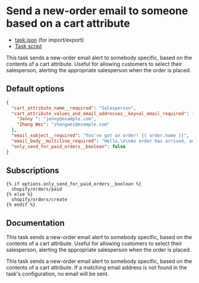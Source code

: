 # Send a new-order email to someone based on a cart attribute

* [task.json](../../tasks/send-a-new-order-email-to-someone-based-on-a-cart-attribute.json) (for import/export)
* [Task script](./script.liquid)

This task sends a new-order email alert to somebody specific, based on the contents of a cart attribute. Useful for allowing customers to select their salesperson, alerting the appropriate salesperson when the order is placed.

## Default options

```json
{
  "cart_attribute_name__required": "Salesperson",
  "cart_attribute_values_and_email_addresses__keyval_email_required": {
    "Jenny ": "jenny@example.com",
    "Zhang Wei": "zhangwei@example.com"
  },
  "email_subject__required": "You've got an order! {{ order.name }}",
  "email_body__multiline_required": "Hello,\n\nAn order has arrived, and it's assigned to you.\n\nhttps://{{ shop.domain }}/admin/orders/{{ order.id }}\n\nThanks,\n{{ shop.name }}",
  "only_send_for_paid_orders__boolean": false
}
```

## Subscriptions

```liquid
{% if options.only_send_for_paid_orders__boolean %}
  shopify/orders/paid
{% else %}
  shopify/orders/create
{% endif %}
```

## Documentation

This task sends a new-order email alert to somebody specific, based on the contents of a cart attribute. Useful for allowing customers to select their salesperson, alerting the appropriate salesperson when the order is placed.

This task sends a new-order email alert to somebody specific, based on the contents of a cart attribute. If a matching email address is not found in the task's configuration, no email will be sent.
